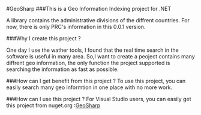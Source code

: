 #GeoSharp
###This is a Geo Information Indexing project for .NET

A library contains the administrative divisions of the diffrent countries.
For now, there is only PRC's information in this 0.0.1 version.

###Why I create this project ?

One day I use the wather tools, 
I found that the real time search in the software is useful in many area.
So,I want to create a peoject contains many diffrent geo information, 
the only function the project supported is searching the information as fast as possible.

###How can I get benefit from this project ?
To use this project, you can easily search many geo informtion in one place with no more work.


###How can I use this project ?
For Visual Studio users, you can easily get this project from nuget.org :[GeoSharp](https://www.nuget.org/packages/GeoSharp/)

